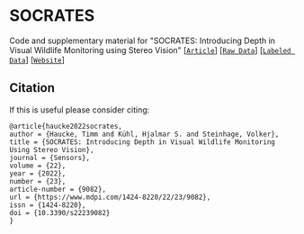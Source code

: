 # SOCRATES

Code and supplementary material for "SOCRATES: Introducing Depth in Visual Wildlife Monitoring using Stereo Vision" [[`Article`](https://doi.org/10.3390/s22239082)] [[`Raw Data`](https://doi.org/10.5281/zenodo.6992653)] [[`Labeled Data`](https://doi.org/10.5281/zenodo.7035934)] [[`Website`](https://timm.haucke.xyz/publications/socrates)]

## Citation

If this is useful please consider citing:
```
@article{haucke2022socrates,
author = {Haucke, Timm and Kühl, Hjalmar S. and Steinhage, Volker},
title = {SOCRATES: Introducing Depth in Visual Wildlife Monitoring Using Stereo Vision},
journal = {Sensors},
volume = {22},
year = {2022},
number = {23},
article-number = {9082},
url = {https://www.mdpi.com/1424-8220/22/23/9082},
issn = {1424-8220},
doi = {10.3390/s22239082}
}
```
